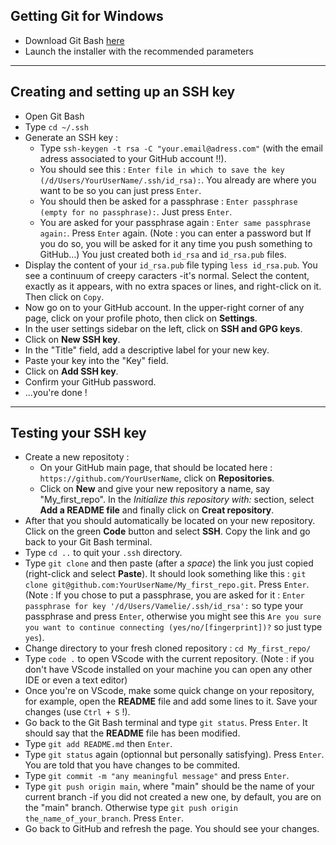 ## Getting Git for Windows

- Download Git Bash [here](https://gitforwindows.org/)
- Launch the installer with the recommended parameters

----

## Creating and setting up an SSH key

- Open Git Bash
- Type `cd ~/.ssh`
- Generate an SSH key :
  - Type `ssh-keygen -t rsa -C "your.email@adress.com"` (with the email adress associated to your GitHub account !!).
  - You should see this : `Enter file in which to save the key (/d/Users/YourUserName/.ssh/id_rsa):`. You already are where you want to be so you can just press `Enter`.
  - You should then be asked for a passphrase : `Enter passphrase (empty for no passphrase):`. Just press `Enter`.
  - You are asked for your passphrase again : `Enter same passphrase again:`. Press `Enter` again. (Note : you can enter a password but If you do so, you will be asked for it any time you push something to GitHub...) You just created both `id_rsa` and `id_rsa.pub` files.
- Display the content of your `id_rsa.pub` file typing `less id_rsa.pub`. You see a continuum of creepy caracters -it's normal. Select the content, exactly as it appears, with no extra spaces or lines, and right-click on it. Then click on `Copy`.
- Now go on to your GitHub account. In the upper-right corner of any page, click on your profile photo, then click on **Settings**.
- In the user settings sidebar on the left, click on **SSH and GPG keys**.
- Click on **New SSH key**.
- In the "Title" field, add a descriptive label for your new key.
- Paste your key into the "Key" field.
- Click on **Add SSH key**.
- Confirm your GitHub password.
- ...you're done !

----

## Testing your SSH key

- Create a new repositoty :
  - On your GitHub main page, that should be located here : `https://github.com/YourUserName`, click on **Repositories**.
  - Click on **New** and give your new repository a name, say "My_first_repo". In the *Initialize this repository with:* section, select **Add a README file** and finally click on **Creat repository**.
- After that you should automatically be located on your new repository. Click on the green **Code** button and select **SSH**. Copy the link and go back to your Git Bash terminal.
- Type `cd ..` to quit your `.ssh` directory.
- Type `git clone` and then paste (after a *space*) the link you just copied (right-click and select **Paste**). It should look something like this : `git clone git@github.com:YourUserName/My_first_repo.git`. Press `Enter`. (Note : If you chose to put a passphrase, you are asked for it : `Enter passphrase for key '/d/Users/Vamelie/.ssh/id_rsa':` so type your passphrase and press `Enter`, otherwise you might see this `Are you sure you want to continue connecting (yes/no/[fingerprint])?` so just type `yes`).
- Change directory to your fresh cloned repository : `cd My_first_repo/`
- Type `code .` to open VScode with the current repository. (Note : if you don't have VScode installed on your machine you can open any other IDE or even a text editor)
- Once you're on VScode, make some quick change on your repository, for example, open the **README** file and add some lines to it. Save your changes (use `Ctrl + S` !).
- Go back to the Git Bash terminal and type `git status`. Press `Enter`. It should say that the **README** file has been modified.
- Type `git add README.md` then `Enter`.
- Type `git status` again (optionnal but personally satisfying). Press `Enter`. You are told that you have changes to be commited.
- Type `git commit -m "any meaningful message"` and press `Enter`.
- Type `git push origin main`, where "main" should be the name of your current branch -if you did not created a new one, by default, you are on the "main" branch. Otherwise type `git push origin the_name_of_your_branch`. Press `Enter`.
- Go back to GitHub and refresh the page. You should see your changes.